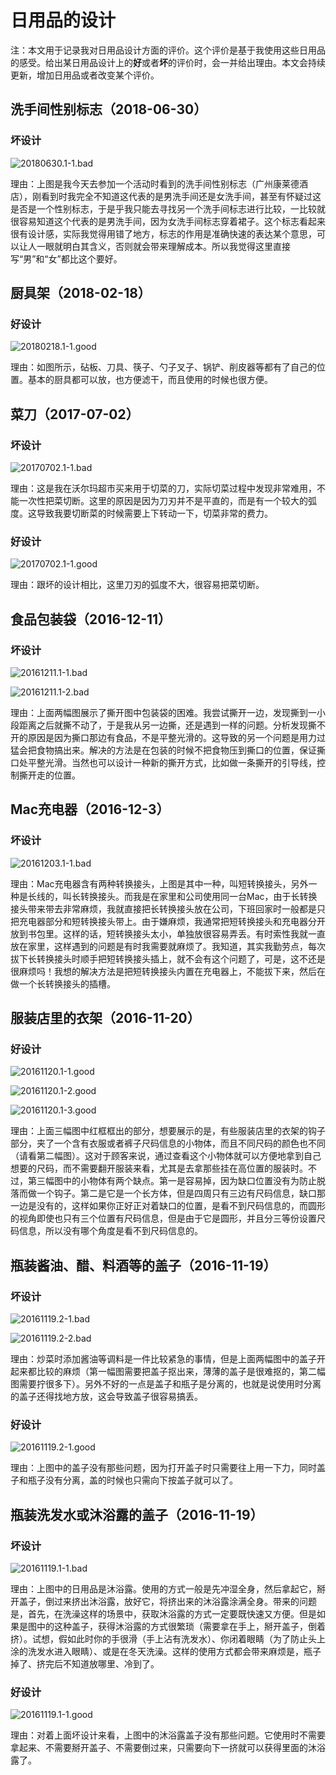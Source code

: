 # 日用品的设计

注：本文用于记录我对日用品设计方面的评价。这个评价是基于我使用这些日用品的感受。给出某日用品设计上的**好**或者**坏**的评价时，会一并给出理由。本文会持续更新，增加日用品或者改变某个评价。

## 洗手间性别标志（2018-06-30）

### 坏设计

![20180630.1-1.bad](./assets/design/20180630.1-1.bad.jpg)

理由：上图是我今天去参加一个活动时看到的洗手间性别标志（广州康莱德酒店），刚看到时我完全不知道这代表的是男洗手间还是女洗手间，甚至有怀疑过这是否是一个性别标志，于是乎我只能去寻找另一个洗手间标志进行比较，一比较就很容易知道这个代表的是男洗手间，因为女洗手间标志穿着裙子。这个标志看起来很有设计感，实际我觉得用错了地方，标志的作用是准确快速的表达某个意思，可以让人一眼就明白其含义，否则就会带来理解成本。所以我觉得这里直接写“男”和“女”都比这个要好。

## 厨具架（2018-02-18）

### 好设计

![20180218.1-1.good](./assets/design/20180218.1-1.good.jpg)

理由：如图所示，砧板、刀具、筷子、勺子叉子、锅铲、削皮器等都有了自己的位置。基本的厨具都可以放，也方便滤干，而且使用的时候也很方便。

<!--
购买的京东地址：https://item.jd.com/19425443445.html
-->

## 菜刀（2017-07-02）

### 坏设计

![20170702.1-1.bad](./assets/design/20170702.1-1.bad.jpg)

理由：这是我在沃尔玛超市买来用于切菜的刀，实际切菜过程中发现非常难用，不能一次性把菜切断。这里的原因是因为刀刃并不是平直的，而是有一个较大的弧度。这导致我要切断菜的时候需要上下转动一下，切菜非常的费力。

### 好设计

![20170702.1-1.good](./assets/design/20170702.1-1.good.jpg)

理由：跟坏的设计相比，这里刀刃的弧度不大，很容易把菜切断。

## 食品包装袋（2016-12-11）

### 坏设计

![20161211.1-1.bad](./assets/design/20161211.1-1.bad.jpg)

![20161211.1-2.bad](./assets/design/20161211.1-2.bad.jpg)

理由：上面两幅图展示了撕开图中包装袋的困难。我尝试撕开一边，发现撕到一小段距离之后就撕不动了，于是我从另一边撕，还是遇到一样的问题。分析发现撕不开的原因是因为撕口那边有食品，不是平整光滑的。这导致的另一个问题是用力过猛会把食物搞出来。解决的方法是在包装的时候不把食物压到撕口的位置，保证撕口处平整光滑。当然也可以设计一种新的撕开方式，比如做一条撕开的引导线，控制撕开走的位置。

## Mac充电器（2016-12-3）

### 坏设计

![20161203.1-1.bad](./assets/design/20161203.1-1.bad.jpg)

理由：Mac充电器含有两种转换接头，上图是其中一种，叫短转换接头，另外一种是长线的，叫长转换接头。而我是在家里和公司使用同一台Mac，由于长转换接头带来带去非常麻烦，我就直接把长转换接头放在公司，下班回家时一般都是只把充电器部分和短转换接头带上。由于嫌麻烦，我通常把短转换接头和充电器分开放到书包里。这样的话，短转换接头太小，单独放很容易弄丢。有时索性我就一直放在家里，这样遇到的问题是有时我需要就麻烦了。我知道，其实我勤劳点，每次拔下长转换接头时顺手把短转换接头插上，就不会有这个问题了，可是，这不还是很麻烦吗！我想的解决方法是把短转换接头内置在充电器上，不能拔下来，然后在做一个长转换接头的插槽。

## 服装店里的衣架（2016-11-20）

### 好设计

![20161120.1-1.good](./assets/design/20161120.1-1.good.jpg)

![20161120.1-2.good](./assets/design/20161120.1-2.good.jpg)

![20161120.1-3.good](./assets/design/20161120.1-3.good.jpg)

理由：上面三幅图中红框框出的部分，想要展示的是，有些服装店里的衣架的钩子部分，夹了一个含有衣服或者裤子尺码信息的小物体，而且不同尺码的颜色也不同（请看第二幅图）。这对于顾客来说，通过查看这个小物体就可以方便地拿到自己想要的尺码，而不需要翻开服装来看，尤其是去拿那些挂在高位置的服装时。不过，第三幅图中的小物体有两个缺点。第一是容易掉，因为缺口位置没有为防止脱落而做一个钩子。第二是它是一个长方体，但是四周只有三边有尺码信息，缺口那一边是没有的，这样如果你正好正对着缺口的位置，是看不到尺码信息的，而圆形的视角即使也只有三个位置有尺码信息，但是由于它是圆形，并且分三等份设置尺码信息，所以没有哪个角度是看不到尺码信息的。

## 瓶装酱油、醋、料酒等的盖子（2016-11-19）

### 坏设计

![20161119.2-1.bad](./assets/design/20161119.2-1.bad.jpg)

![20161119.2-2.bad](./assets/design/20161119.2-2.bad.jpg)

理由：炒菜时添加酱油等调料是一件比较紧急的事情，但是上面两幅图中的盖子开起来都比较的麻烦（第一幅图需要把盖子抠出来，薄薄的盖子是很难抠的，第二幅图需要拧很多下）。另外不好的一点是盖子和瓶子是分离的，也就是说使用时分离的盖子还得找地方放，这会导致盖子很容易搞丢。

### 好设计

![20161119.2-1.good](./assets/design/20161119.2-1.good.jpg)

理由：上图中的盖子没有那些问题，因为打开盖子时只需要往上用一下力，同时盖子和瓶子没有分离，盖的时候也只需向下按盖子就可以了。


## 瓶装洗发水或沐浴露的盖子（2016-11-19）

### 坏设计

![20161119.1-1.bad](./assets/design/20161119.1-1.bad.jpg)

理由：上图中的日用品是沐浴露。使用的方式一般是先冲湿全身，然后拿起它，掰开盖子，倒过来挤出沐浴露，放好它，将挤出来的沐浴露涂满全身。带来的问题是，首先，在洗澡这样的场景中，获取沐浴露的方式一定要既快速又方便。但是如果是图中的这种盖子，获得沐浴露的方式很繁琐（需要拿在手上，掰开盖子，倒着挤）。试想，假如此时你的手很滑（手上沾有洗发水）、你闭着眼睛（为了防止头上涂的洗发水进入眼睛）、或是在冬天洗澡。这样的使用方式都会带来麻烦是，瓶子掉了、挤完后不知道放哪里、冷到了。

### 好设计

![20161119.1-1.good](./assets/design/20161119.1-1.good.jpg)

理由：对着上面坏设计来看，上图中的沐浴露盖子没有那些问题。它使用时不需要拿起来、不需要掰开盖子、不需要倒过来，只需要向下一挤就可以获得里面的沐浴露了。
